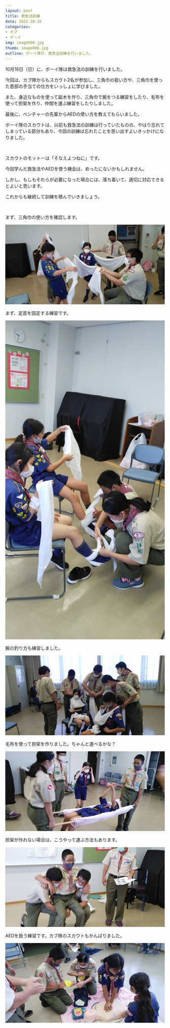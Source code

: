 ```yaml
---
layout: post
title: 救急法訓練
date: 2022-10-16
categories:
- カブ
- ボーイ
img: image006.jpg
thumb: image006.jpg
outline: ボーイ隊が、救急法訓練を行いました。
---
```


10月16日（日）に、ボーイ隊は救急法の訓練を行いました。

今回は、カブ隊からもスカウト2名が参加し、三角巾の扱い方や、三角巾を使った患部の手当ての仕方をいっしょに学びました。

また、身近なものを使って副木を作り、三角巾で腕をつる練習をしたり、毛布を使って担架を作り、仲間を運ぶ練習をしたりしました。

最後に、ベンチャーの先輩からAEDの使い方を教えてもらいました。

ボーイ隊のスカウトは、以前も救急法の訓練は行っていたものの、やはり忘れてしまっている部分もあり、今回の訓練は忘れたことを思い出すよいきっかけになりました。

<br>

スカウトのモットーは「そなえよつねに」です。

今回学んだ救急法やAEDを使う機会は、めったにないかもしれません。

しかし、もしもそれらが必要になった場合には、落ち着いて、適切に対応できるとよいと思います。

これからも継続して訓練を積んでいきましょう。

<br>

まず、三角巾の使い方を確認します。

<img src="/assets/img/blog/2022-10-16-救急法訓練/image001.jpg">

<br>

まず、足首を固定する練習です。

<img src="/assets/img/blog/2022-10-16-救急法訓練/image002.jpg">

<br>

腕の釣り方も練習しました。

<img src="/assets/img/blog/2022-10-16-救急法訓練/image003.jpg">

<br>

毛布を使って担架を作りました。ちゃんと運べるかな？

<img src="/assets/img/blog/2022-10-16-救急法訓練/image004.jpg">

<br>

担架が作れない場合は、こうやって運ぶ方法もあります。

<img src="/assets/img/blog/2022-10-16-救急法訓練/image005.jpg">

<br>

AEDを扱う練習です。カブ隊のスカウトもかんばりました。

<img src="/assets/img/blog/2022-10-16-救急法訓練/image006.jpg">

